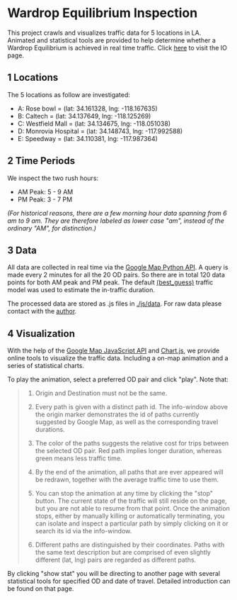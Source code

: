 Wardrop Equilibrium Inspection
===

This project crawls and visualizes traffic data for 5 locations in LA.
Animated and statistical tools are provided to help determine whether a Wardrop Equilibrium is achieved in real time traffic.
Click [here](http://ycruan.github.io/Wardrop_Equilibrium) to visit the IO page.

1 Locations
--
The 5 locations as follow are investigated:

  * A: Rose bowl = (lat: 34.161328, lng: -118.167635)
  * B: Caltech = (lat: 34.137649, lng: -118.125269)
  * C: Westfield Mall = (lat: 34.134675, lng: -118.051038)
  * D: Monrovia Hospital = (lat: 34.148743, lng: -117.992588)
  * E: Speedway = (lat: 34.110381, lng: -117.987364)


2 Time Periods
--
We inspect the two rush hours:

  * AM Peak: 5 - 9 AM
  * PM Peak: 3 - 7 PM

*(For historical reasons, there are a few morning hour data spanning from 6 am to 9 am. They are therefore labeled as lower case "am", instead of the ordinary "AM", for distinction.)*

3 Data
--
All data are collected in real time via the [Google Map Python API](https://github.com/googlemaps/google-maps-services-python).
A query is made every 2 minutes for all the 20 OD pairs. So there are in total 120 data points for both AM peak and PM peak. The default [(best_guess)](https://developers.google.com/maps/documentation/directions/intro#RequestParameters) traffic model was used to estimate the in-traffic duration.

The processed data are stored as .js files in [./js/data](https://github.com/ycruan/Wardrop_Equilibrium/tree/gh-pages/js/data). For raw data please contact with the [author](mailto:ethan.ruan@berkeley.edu).


4 Visualization
--
With the help of the [Google Map JavaScript API](https://developers.google.com/maps/documentation/javascript/)
and [Chart.js](http://www.chartjs.org/), we provide online tools to visualize the traffic data. Including a on-map animation and a series of
statistical charts.

To play the animation, select a preferred OD pair and click "play". Note that:

> 1) Origin and Destination must not be the same.
>
> 2) Every path is given with a distinct path id. The info-window above the origin marker demonstrates the id of paths currently suggested by Google Map, as well as the corresponding
travel durations.
>
> 3) The color of the paths suggests the relative cost for trips between the selected OD pair. Red path implies longer duration, whereas green means less traffic time.
>
> 4) By the end of the animation, all paths that are ever appeared will be redrawn, together with the average traffic time to use them.
>
> 5) You can stop the animation at any time by clicking the "stop" button. The current state of the traffic will still reside on the page, but you are not able to resume from that point. Once the animation stops, either by manually killing or automatically terminating, you can isolate and inspect a particular path by simply clicking on it or search its id via the info-window.
>
> 6) Different paths are distinguished by their coordinates. Paths with the same text description but are comprised of even slightly different (lat, lng) pairs are regarded as different paths.

By clicking "show stat" you will be directing to another page with several statistical tools for specified OD and date of travel.
Detailed introduction can be found on that page.
